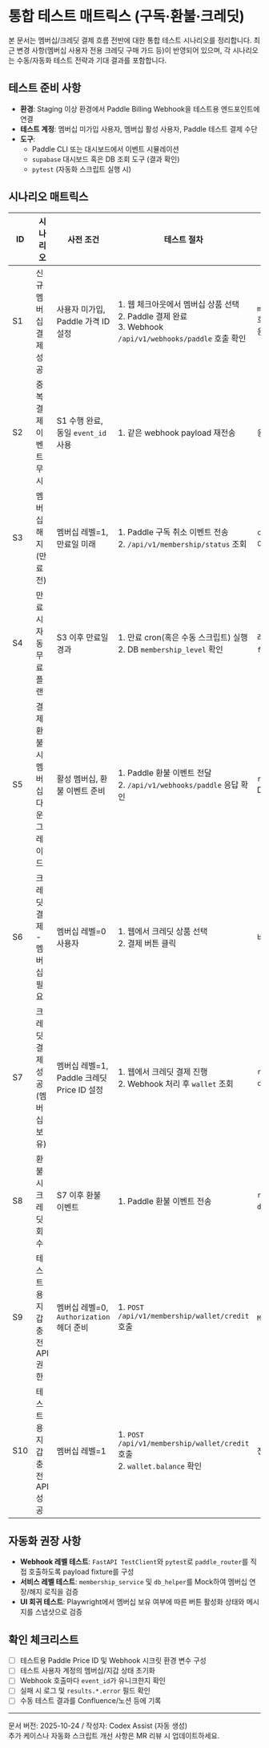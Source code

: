 # 통합 테스트 매트릭스 (구독·환불·크레딧)

본 문서는 멤버십/크레딧 결제 흐름 전반에 대한 통합 테스트 시나리오를 정리합니다. 최근 변경 사항(멤버십 사용자 전용 크레딧 구매 가드 등)이 반영되어 있으며, 각 시나리오는 수동/자동화 테스트 전략과 기대 결과를 포함합니다.

## 테스트 준비 사항

- **환경**: Staging 이상 환경에서 Paddle Billing Webhook을 테스트용 엔드포인트에 연결
- **테스트 계정**: 멤버십 미가입 사용자, 멤버십 활성 사용자, Paddle 테스트 결제 수단
- **도구**:
  - Paddle CLI 또는 대시보드에서 이벤트 시뮬레이션
  - `supabase` 대시보드 혹은 DB 조회 도구 (결과 확인)
  - `pytest` (자동화 스크립트 실행 시)

## 시나리오 매트릭스

| ID | 시나리오 | 사전 조건 | 테스트 절차 | 기대 결과 | 자동화 메모 |
| --- | --- | --- | --- | --- | --- |
| S1 | 신규 멤버십 결제 성공 | 사용자 미가입, Paddle 가격 ID 설정 | 1. 웹 체크아웃에서 멤버십 상품 선택<br>2. Paddle 결제 완료<br>3. Webhook `/api/v1/webhooks/paddle` 호출 확인 | `membership_service.upgrade_membership` 호출, DB 멤버십 레벨=1, 만료일+30일 설정, 응답 `results.membership.success=true` | Webhook payload를 pytest에서 모킹해 `paddle_router` 직접 호출 가능 |
| S2 | 중복 결제 이벤트 무시 | S1 수행 완료, 동일 `event_id` 사용 | 1. 같은 webhook payload 재전송 | 응답 `duplicate=true`, DB 변경 없음 | pytest에서 `db_helper.has_processed_webhook_event` 모킹 필요 |
| S3 | 멤버십 해지(만료 전) | 멤버십 레벨=1, 만료일 미래 | 1. Paddle 구독 취소 이벤트 전송<br>2. `/api/v1/membership/status` 조회 | `cancel_at_period_end=True`, 즉시 다운그레이드 없음 | 추가 자동화 필요 (미구현) |
| S4 | 만료 시 자동 무료 플랜 | S3 이후 만료일 경과 | 1. 만료 cron(혹은 수동 스크립트) 실행<br>2. DB `membership_level` 확인 | 레벨이 0으로 전환되고 `force_downgrade_to_free` 로그 기록 | 만료 시뮬레이션은 단위 테스트로 `membership_service.extend/cancel` 사용 권장 |
| S5 | 결제 환불 시 멤버십 다운그레이드 | 활성 멤버십, 환불 이벤트 준비 | 1. Paddle 환불 이벤트 전달<br>2. `/api/v1/webhooks/paddle` 응답 확인 | `results.membership_refund.success=true`, DB 레벨=0 | pytest에서 환불 payload로 검증 가능 |
| S6 | 크레딧 결제 - 멤버십 필요 | 멤버십 레벨=0 사용자 | 1. 웹에서 크레딧 상품 선택<br>2. 결제 버튼 클릭 | 버튼 비활성화 + 경고 문구 노출, API 요청 차단 | Playwright로 UI 검증 가능 |
| S7 | 크레딧 결제 성공 (멤버십 보유) | 멤버십 레벨=1, Paddle 크레딧 Price ID 설정 | 1. 웹에서 크레딧 결제 진행<br>2. Webhook 처리 후 `wallet` 조회 | `results.credits.success=true`, `credit_wallet` 트랜잭션 기록 | pytest에서 webhook payload 모킹으로 검증 |
| S8 | 환불 시 크레딧 회수 | S7 이후 환불 이벤트 | 1. Paddle 환불 이벤트 전송 | `results.credits_refund.success=true`, `debit_wallet` 호출 | pytest에서 환불 payload 모킹 |
| S9 | 테스트용 지갑 충전 API 권한 | 멤버십 레벨=0, `Authorization` 헤더 준비 | 1. `POST /api/v1/membership/wallet/credit` 호출 | `MEMBERSHIP_REQUIRED` 에러 반환 | pytest의 FastAPI TestClient로 호출 가능 |
| S10 | 테스트용 지갑 충전 API 성공 | 멤버십 레벨=1 | 1. `POST /api/v1/membership/wallet/credit` 호출<br>2. `wallet.balance` 확인 | 잔액 증가, 트랜잭션 기록 | pytest TestClient 활용 |

## 자동화 권장 사항

- **Webhook 레벨 테스트**: `FastAPI TestClient`와 `pytest`로 `paddle_router`를 직접 호출하도록 payload fixture를 구성
- **서비스 레벨 테스트**: `membership_service` 및 `db_helper`를 Mock하여 멤버십 연장/해지 로직을 검증
- **UI 회귀 테스트**: Playwright에서 멤버십 보유 여부에 따른 버튼 활성화 상태와 메시지를 스냅샷으로 검증

## 확인 체크리스트

- [ ] 테스트용 Paddle Price ID 및 Webhook 시크릿 환경 변수 구성
- [ ] 테스트 사용자 계정의 멤버십/지갑 상태 초기화
- [ ] Webhook 호출마다 `event_id`가 유니크한지 확인
- [ ] 실패 시 로그 및 `results.*.error` 필드 확인
- [ ] 수동 테스트 결과를 Confluence/노션 등에 기록

---

문서 버전: 2025-10-24 / 작성자: Codex Assist (자동 생성)  
추가 케이스나 자동화 스크립트 개선 사항은 MR 리뷰 시 업데이트하세요.
